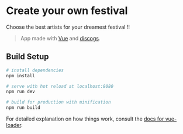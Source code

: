 # Create your own festival

Choose the best artists for your dreamest festival !!

> App made with [Vue](https://vuejs.org/) and [discogs](https://www.discogs.com/developers/).

## Build Setup

``` bash
# install dependencies
npm install

# serve with hot reload at localhost:8080
npm run dev

# build for production with minification
npm run build
```

For detailed explanation on how things work, consult the [docs for vue-loader](http://vuejs.github.io/vue-loader).
